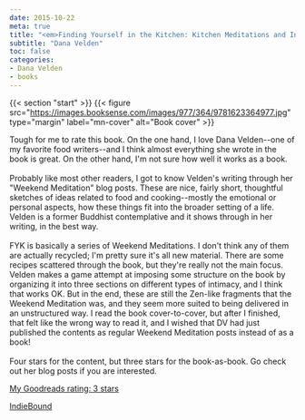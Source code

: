 ```yaml
---
date: 2015-10-22
meta: true
title: "<em>Finding Yourself in the Kitchen: Kitchen Meditations and Inspired Recipes from a Mindful Cook</em>"
subtitle: "Dana Velden"
toc: false
categories:
- Dana Velden
- books
---
```


{{< section "start" >}}
{{< figure src="https://images.booksense.com/images/977/364/9781623364977.jpg" type="margin" label="mn-cover" alt="Book cover" >}}

Tough for me to rate this book. On the one hand, I love Dana Velden--one of my favorite food writers--and I think almost everything she wrote in the book is great. On the other hand, I'm not sure how well it works as a book.<br /><br />Probably like most other readers, I got to know Velden's writing through her "Weekend Meditation" blog posts. These are nice, fairly short, thoughtful sketches of ideas related to food and cooking--mostly the emotional or personal aspects, how these things fit into the broader setting of a life. Velden is a former Buddhist contemplative and it shows through in her writing, in the best way.<br /><br />FYK is basically a series of Weekend Meditations. I don't think any of them are actually recycled; I'm pretty sure it's all new material. There are some recipes scattered through the book, but they're really not the main focus. Velden makes a game attempt at imposing some structure on the book by organizing it into three sections on different types of intimacy, and I think that works OK. But in the end, these are still the Zen-like fragments that the Weekend Meditation was, and they seem more suited to being delivered in an unstructured way. I read the book cover-to-cover, but after I finished, that felt like the wrong way to read it, and I wished that DV had just published the contents as regular Weekend Meditation posts instead of as a book!<br /><br />Four stars for the content, but three stars for the book-as-book. Go check out her blog posts if you are interested.

[My Goodreads rating: 3 stars](https://www.goodreads.com/review/show/1414235207)  

[IndieBound](https://www.indiebound.org/book/9781623364977)
